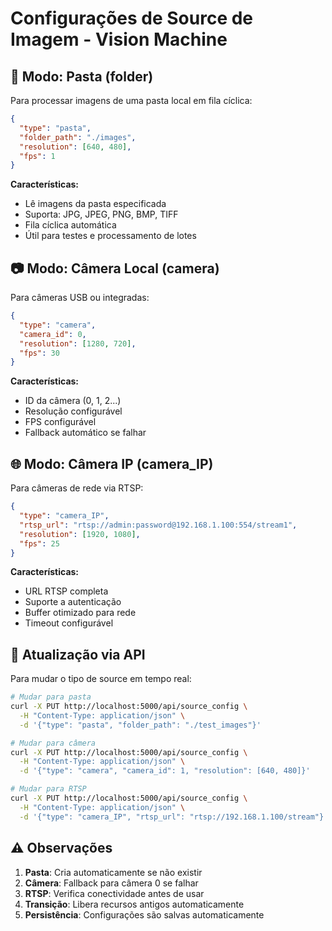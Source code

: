 # Configurações de Source de Imagem - Vision Machine

## 📁 Modo: Pasta (folder)

Para processar imagens de uma pasta local em fila cíclica:

```json
{
  "type": "pasta",
  "folder_path": "./images",
  "resolution": [640, 480],
  "fps": 1
}
```

**Características:**
- Lê imagens da pasta especificada
- Suporta: JPG, JPEG, PNG, BMP, TIFF
- Fila cíclica automática
- Útil para testes e processamento de lotes

## 📷 Modo: Câmera Local (camera)

Para câmeras USB ou integradas:

```json
{
  "type": "camera",
  "camera_id": 0,
  "resolution": [1280, 720],
  "fps": 30
}
```

**Características:**
- ID da câmera (0, 1, 2...)
- Resolução configurável
- FPS configurável
- Fallback automático se falhar

## 🌐 Modo: Câmera IP (camera_IP)

Para câmeras de rede via RTSP:

```json
{
  "type": "camera_IP",
  "rtsp_url": "rtsp://admin:password@192.168.1.100:554/stream1",
  "resolution": [1920, 1080],
  "fps": 25
}
```

**Características:**
- URL RTSP completa
- Suporte a autenticação
- Buffer otimizado para rede
- Timeout configurável

## 🔄 Atualização via API

Para mudar o tipo de source em tempo real:

```bash
# Mudar para pasta
curl -X PUT http://localhost:5000/api/source_config \
  -H "Content-Type: application/json" \
  -d '{"type": "pasta", "folder_path": "./test_images"}'

# Mudar para câmera
curl -X PUT http://localhost:5000/api/source_config \
  -H "Content-Type: application/json" \
  -d '{"type": "camera", "camera_id": 1, "resolution": [640, 480]}'

# Mudar para RTSP
curl -X PUT http://localhost:5000/api/source_config \
  -H "Content-Type: application/json" \
  -d '{"type": "camera_IP", "rtsp_url": "rtsp://192.168.1.100/stream"}'
```

## ⚠️ Observações

1. **Pasta**: Cria automaticamente se não existir
2. **Câmera**: Fallback para câmera 0 se falhar
3. **RTSP**: Verifica conectividade antes de usar
4. **Transição**: Libera recursos antigos automaticamente
5. **Persistência**: Configurações são salvas automaticamente
